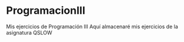 # ProgramacionIII
Mis ejercicios de Programación III
Aquí almacenaré mis ejercicios de la asignatura
QSLOW
